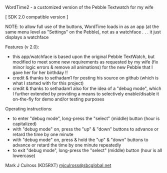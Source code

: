WordTime2 - a customized version of the Pebble
   Textwatch for my wife

[ SDK 2.0 compatible version ]

NOTE: to allow full use of the buttons, WordTime
   loads in as an app (at the same menu level as
   "Settings" on the Pebble), not as a watchface
   . . . it just displays a watchface

Features (v 2.0):
- this app/watchface is based upon the original
  Pebble TextWatch, but modified to meet some
  new requirements as requested by my wife (fix
  minor logic errors & remove all animations)
  for the new Pebble that I gave her for her
  birthday !!
- credit & thanks to sethadam1 for posting his
  source on github (which is what I started
  with for this project)
- credit & thanks to sethadam1 also for the 
  idea of a "debug mode", which I further
  extended by providing a means to selectively
  enable/disable it on-the-fly for demo and/or
  testing purposes

Operating instructions:
- to enter "debug mode", long-press the "select"
  (middle) button (hour is capitalized)
- with "debug mode" on, press the "up" & "down"
  buttons to advance or retard the time by one
  minute
- with "debug mode" on, press & hold the "up" &
  "down" buttons to advance or retard the time
  by one minute repeatedly
- to exit "debug mode", long-press the "select"
  (middle) button (hour is all lowercase)

Mark J Culross (KD5RXT)
mjculross@sbcglobal.net
